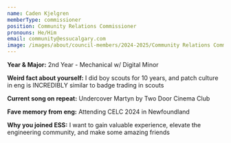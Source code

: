 ```yaml
---
name: Caden Kjelgren
memberType: commissioner
position: Community Relations Commissioner
pronouns: He/Him
email: community@essucalgary.com
image: /images/about/council-members/2024-2025/Community Relations Commissioner.jpg
---
```


**Year & Major:** 2nd Year - Mechanical w/ Digital Minor

**Weird fact about yourself:** I did boy scouts for 10 years, and patch culture in eng is INCREDIBLY  similar to badge trading in scouts

**Current song on repeat:** Undercover Martyn by Two Door Cinema Club

**Fave memory from eng:** Attending CELC 2024 in Newfoundland

**Why you joined ESS:** I want to gain valuable experience, elevate the engineering community, and make some amazing friends
